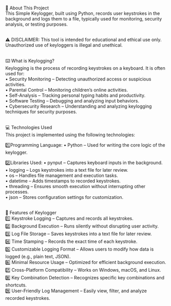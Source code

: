 📌 About This Project <br>
This Simple Keylogger, built using Python, records user keystrokes in the background and logs them to a file, typically used for monitoring, security analysis, or testing purposes.<br><br>

⚠️ DISCLAIMER: This tool is intended for educational and ethical use only. Unauthorized use of keyloggers is illegal and unethical.<br><br>

⌨️ What is Keylogging?<br>
Keylogging is the process of recording keystrokes on a keyboard. It is often used for:<br>
• Security Monitoring – Detecting unauthorized access or suspicious activities.<br>
• Parental Control – Monitoring children’s online activities.<br>
• Self-Analysis – Tracking personal typing habits and productivity.<br>
• Software Testing – Debugging and analyzing input behaviors.<br>
• Cybersecurity Research – Understanding and analyzing keylogging techniques for security purposes.<br><br>

💻 Technologies Used<br>
This project is implemented using the following technologies:<br>

1️⃣Programming Language:
• Python – Used for writing the core logic of the keylogger.<br>

2️⃣Libraries Used:
• pynput – Captures keyboard inputs in the background.<br>
• logging – Logs keystrokes into a text file for later review.<br>
• os – Handles file management and execution tasks.<br>
• datetime – Adds timestamps to recorded keystrokes.<br>
• threading – Ensures smooth execution without interrupting other processes.<br>
• json – Stores configuration settings for customization.<br><br>

🚀 Features of Keylogger<br>
1️⃣ Keystroke Logging – Captures and records all keystrokes.<br>
2️⃣ Background Execution – Runs silently without disrupting user activity.<br>
3️⃣ Log File Storage – Saves keystrokes into a text file for later review.<br>
4️⃣ Time Stamping – Records the exact time of each keystroke.<br>
5️⃣ Customizable Logging Format – Allows users to modify how data is logged (e.g., plain text, JSON).<br>
6️⃣ Minimal Resource Usage – Optimized for efficient background execution.<br>
7️⃣ Cross-Platform Compatibility – Works on Windows, macOS, and Linux.<br>
8️⃣ Key Combination Detection – Recognizes specific key combinations and shortcuts.<br>
9️⃣ User-Friendly Log Management – Easily view, filter, and analyze recorded keystrokes.